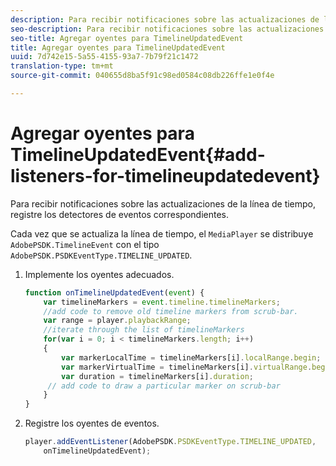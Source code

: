 ```yaml
---
description: Para recibir notificaciones sobre las actualizaciones de la línea de tiempo, registre los detectores de eventos correspondientes.
seo-description: Para recibir notificaciones sobre las actualizaciones de la línea de tiempo, registre los detectores de eventos correspondientes.
seo-title: Agregar oyentes para TimelineUpdatedEvent
title: Agregar oyentes para TimelineUpdatedEvent
uuid: 7d742e15-5a55-4155-93a7-7b79f21c1472
translation-type: tm+mt
source-git-commit: 040655d8ba5f91c98ed0584c08db226ffe1e0f4e

---
```



# Agregar oyentes para TimelineUpdatedEvent{#add-listeners-for-timelineupdatedevent}

Para recibir notificaciones sobre las actualizaciones de la línea de tiempo, registre los detectores de eventos correspondientes.

Cada vez que se actualiza la línea de tiempo, el `MediaPlayer` se distribuye `AdobePSDK.TimelineEvent` con el tipo `AdobePSDK.PSDKEventType.TIMELINE_UPDATED`.
1. Implemente los oyentes adecuados.

   ```js
   function onTimelineUpdatedEvent(event) { 
       var timelineMarkers = event.timeline.timelineMarkers; 
       //add code to remove old timeline markers from scrub-bar. 
       var range = player.playbackRange; 
       //iterate through the list of timelineMarkers 
       for(var i = 0; i < timelineMarkers.length; i++) 
       { 
           var markerLocalTime = timelineMarkers[i].localRange.begin; 
           var markerVirtualTime = timelineMarkers[i].virtualRange.begin; 
           var duration = timelineMarkers[i].duration; 
        // add code to draw a particular marker on scrub-bar 
       }      
   }
   ```

1. Registre los oyentes de eventos.

   ```js
   player.addEventListener(AdobePSDK.PSDKEventType.TIMELINE_UPDATED,  
       onTimelineUpdatedEvent);
   ```

